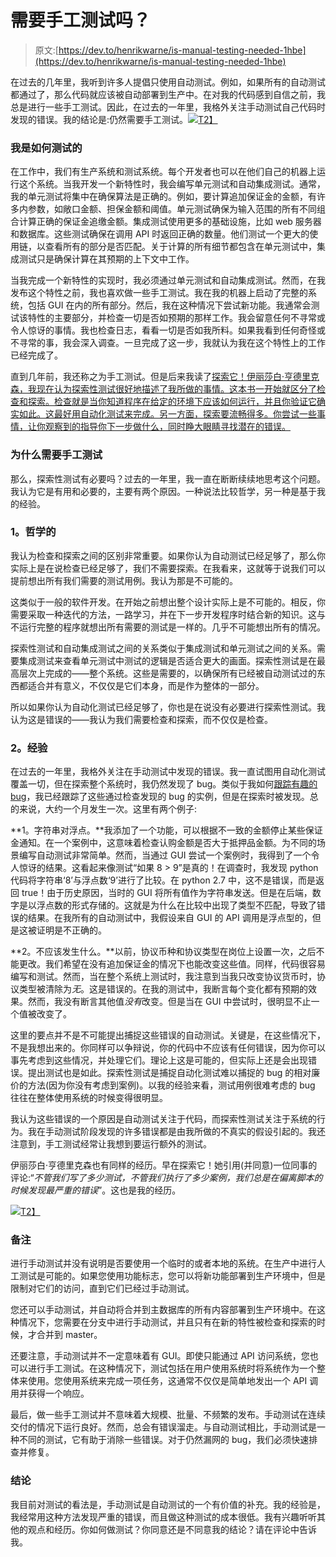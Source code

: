 # 需要手工测试吗？

> 原文:[https://dev.to/henrikwarne/is-manual-testing-needed-1hbe](https://dev.to/henrikwarne/is-manual-testing-needed-1hbe)

在过去的几年里，我听到许多人提倡只使用自动测试。例如，如果所有的自动测试都通过了，那么代码就应该被自动部署到生产中。在对我的代码感到自信之前，我总是进行一些手工测试。因此，在过去的一年里，我格外关注手动测试自己代码时发现的错误。我的结论是:仍然需要手工测试。[![](../Images/36138e5fc617ac2af513bd279b3e029e.png)T2】](https://henrikwarne1.files.wordpress.com/2018/05/dscf5112.jpg)

### 我是如何测试的

在工作中，我们有生产系统和测试系统。每个开发者也可以在他们自己的机器上运行这个系统。当我开发一个新特性时，我会编写单元测试和自动集成测试。通常，我的单元测试将集中在确保算法是正确的。例如，要计算追加保证金的金额，有许多内参数，如敞口金额、担保金额和阈值。单元测试确保为输入范围的所有不同组合计算正确的保证金追缴金额。集成测试使用更多的基础设施，比如 web 服务器和数据库。这些测试确保在调用 API 时返回正确的数量。他们测试一个更大的使用链，以查看所有的部分是否匹配。关于计算的所有细节都包含在单元测试中，集成测试只是确保计算在其预期的上下文中工作。

当我完成一个新特性的实现时，我必须通过单元测试和自动集成测试。然而，在我发布这个特性之前，我也喜欢做一些手工测试。我在我的机器上启动了完整的系统，包括 GUI 在内的所有部分。然后，我在这种情况下尝试新功能。我通常会测试该特性的主要部分，并检查一切是否如预期的那样工作。我会留意任何不寻常或令人惊讶的事情。我也检查日志，看看一切是否如我所料。如果我看到任何奇怪或不寻常的事，我会深入调查。一旦完成了这一步，我就认为我在这个特性上的工作已经完成了。

直到几年前，我还称之为手工测试。但是后来我读了[探索它！伊丽莎白·亨德里克森，我现在认为探索性测试很好地描述了我所做的事情。这本书一开始就区分了检查和探索。检查就是当你知道程序在给定的环境下应该如何运行，并且你验证它确实如此。这最好用自动化测试来完成。另一方面，探索要流畅得多。你尝试一些事情，让你观察到的指导你下一步做什么，同时睁大眼睛寻找潜在的错误。](https://www.amazon.com/Explore-Increase-Confidence-Exploratory-Testing/dp/1937785025/)

### 为什么需要手工测试

那么，探索性测试有必要吗？过去的一年里，我一直在断断续续地思考这个问题。我认为它是有用和必要的，主要有两个原因。一种说法比较哲学，另一种是基于我的经验。

### 1。哲学的

我认为检查和探索之间的区别非常重要。如果你认为自动测试已经足够了，那么你实际上是在说检查已经足够了，我们不需要探索。在我看来，这就等于说我们可以提前想出所有我们需要的测试用例。我认为那是不可能的。

这类似于一般的软件开发。在开始之前想出整个设计实际上是不可能的。相反，你需要采取一种迭代的方法，一路学习，并在下一步开发程序时结合新的知识。这与不运行完整的程序就想出所有需要的测试是一样的。几乎不可能想出所有的情况。

探索性测试和自动集成测试之间的关系类似于集成测试和单元测试之间的关系。需要集成测试来查看单元测试中测试的逻辑是否适合更大的画面。探索性测试是在最高层次上完成的——整个系统。这些是需要的，以确保所有已经被自动测试过的东西都适合并有意义，不仅仅是它们本身，而是作为整体的一部分。

所以如果你认为自动化测试已经足够了，你也是在说没有必要进行探索性测试。我认为这是错误的——我认为我们需要检查和探索，而不仅仅是检查。

### 2。经验

在过去的一年里，我格外关注在手动测试中发现的错误。我一直试图用自动化测试覆盖一切，但在探索整个系统时，我仍然发现了 bug。类似于我如何[跟踪有趣的 bug](https://henrikwarne.com/2016/04/28/learning-from-your-bugs/)，我已经跟踪了这些通过检查发现的 bug 的实例，但是在探索时被发现。总的来说，大约一个月发生一次。这里有两个例子:

**1。字符串对浮点。**我添加了一个功能，可以根据不一致的金额停止某些保证金通知。在一个案例中，这意味着检查认购金额是否大于抵押品金额。为不同的场景编写自动测试非常简单。然而，当通过 GUI 尝试一个案例时，我得到了一个令人惊讶的结果。这看起来像测试“如果 8 > 9”是真的！在调查时，我发现 python 代码将字符串‘8’与浮点数‘9’进行了比较。在 python 2.7 中，这不是错误，而是返回 true！由于历史原因，当时的 GUI 将所有值作为字符串发送。但是在后端，数字是以浮点数的形式存储的。这就是为什么在比较中出现了类型不匹配，导致了错误的结果。在我所有的自动测试中，我假设来自 GUI 的 API 调用是浮点型的，但是这被证明是不正确的。

**2。不应该发生什么。**以前，协议币种和协议类型在岗位上设置一次，之后不能更改。我们希望在没有追加保证金的情况下也能改变这些值。同样，代码很容易编写和测试。然而，当在整个系统上测试时，我注意到当我只改变协议货币时，协议类型被清除为*无*。这是错误的。在我的测试中，我断言每个变化都有预期的效果。然而，我没有断言其他值*没有*改变。但是当在 GUI 中尝试时，很明显不止一个值被改变了。

这里的要点并不是不可能提出捕捉这些错误的自动测试。关键是，在这些情况下，不是我想出来的。你同样可以争辩说，你的代码中不应该有任何错误，因为你可以事先考虑到这些情况，并处理它们。理论上这是可能的，但实际上还是会出现错误。提出测试也是如此。探索性测试是捕捉自动化测试难以捕捉的 bug 的相对廉价的方法(因为你没有考虑到案例)。以我的经验来看，测试用例很难考虑的 bug 往往在整体使用系统的时候变得很明显。

我认为这些错误的一个原因是自动测试关注于代码，而探索性测试关注于系统的行为。我在手动测试阶段发现的许多错误都是由我所做的不真实的假设引起的。我还注意到，手工测试经常让我想到要运行额外的测试。

伊丽莎白·亨德里克森也有同样的经历。早在探索它！她引用(并同意)一位同事的评论:“*不管我们写了多少测试，不管我们执行了多少案例，我们总是在偏离脚本的时候发现最严重的错误*”。这也是我的经历。

[![](../Images/edb90925ea7d4c1f8994179d079e0af0.png)T2】](https://henrikwarne1.files.wordpress.com/2018/05/dsc_6493.jpg)

### 备注

进行手动测试并没有说明是否要使用一个临时的或者本地的系统。在生产中进行人工测试是可能的。如果您使用功能标志，您可以将新功能部署到生产环境中，但是限制对它们的访问，直到它们已经过手动测试。

您还可以手动测试，并自动将合并到主数据库的所有内容部署到生产环境中。在这种情况下，您需要在分支中进行手动测试，并且只有在新的特性被检查和探索的时候，才合并到 master。

还要注意，手动测试并不一定意味着有 GUI。即使只能通过 API 访问系统，您也可以进行手工测试。在这种情况下，测试包括在用户使用系统时将系统作为一个整体来使用。您使用系统来完成一项任务，这通常不仅仅是简单地发出一个 API 调用并获得一个响应。

最后，做一些手工测试并不意味着大规模、批量、不频繁的发布。手动测试在连续交付的情况下运行良好。然而，总会有错误溜走。与自动测试相比，手动测试是一种不同的测试，它有助于消除一些错误。对于仍然漏网的 bug，我们必须快速排查并修复。

### 结论

我目前对测试的看法是，手动测试是自动测试的一个有价值的补充。我的经验是，我经常用这种方法发现严重的错误，而且做这种测试的成本很低。我有兴趣听听其他的观点和经历。你如何做测试？你同意还是不同意我的结论？请在评论中告诉我。